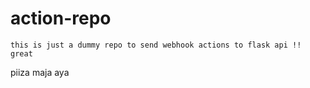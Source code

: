 # action-repo

```
this is just a dummy repo to send webhook actions to flask api !! great
```

piiza maja aya
